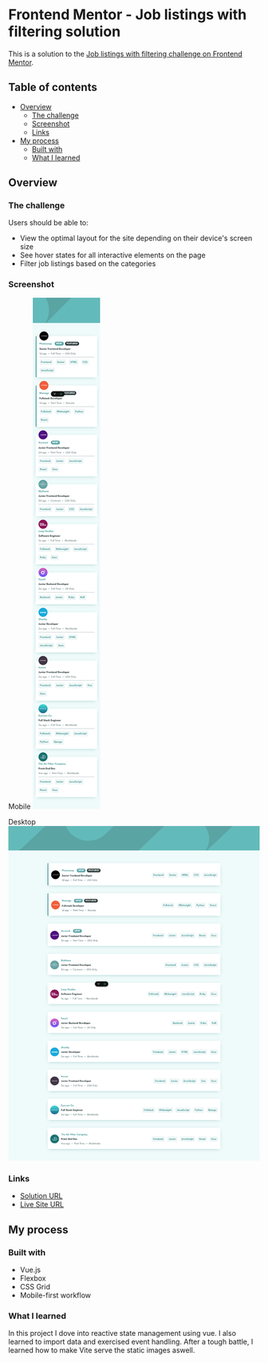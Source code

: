 # Frontend Mentor - Job listings with filtering solution

This is a solution to the [Job listings with filtering challenge on Frontend Mentor](https://www.frontendmentor.io/challenges/job-listings-with-filtering-ivstIPCt).

## Table of contents

- [Overview](#overview)
  - [The challenge](#the-challenge)
  - [Screenshot](#screenshot)
  - [Links](#links)
- [My process](#my-process)
  - [Built with](#built-with)
  - [What I learned](#what-i-learned)

## Overview

### The challenge

Users should be able to:

- View the optimal layout for the site depending on their device's screen size
- See hover states for all interactive elements on the page
- Filter job listings based on the categories

### Screenshot

Mobile
![](./screenshots/mobile.png)

Desktop
![](./screenshots/desktop.png)

### Links

- [Solution URL](https://github.com/jcnevess/static-job-listings)
- [Live Site URL](https://jcnevess.github.io/static-job-listings/)

## My process

### Built with

- Vue.js
- Flexbox
- CSS Grid
- Mobile-first workflow

### What I learned

In this project I dove into reactive state management using vue.
I also learned to import data and exercised event handling.
After a tough battle, I learned how to make Vite serve the static images aswell.
